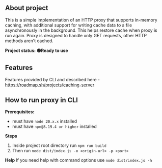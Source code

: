 ## About project

This is a simple implementation of an HTTP proxy that supports in-memory caching, with additional support for writing cache data to a file asynchronously in the background. This helps restore cache when proxy is run again. Proxy is designed to handle only GET requests, other HTTP methods aren't cached.

**Project status: 🟢Ready to use**



## Features

Features provided by CLI and described here - https://roadmap.sh/projects/caching-server


## How to run proxy in CLI

**Prerequisites:**

-  must have `node 20.x.x` installed
-  must have `npm@8.19.4 or higher` installed

**Steps**

1. Inside project root directory run `npm run build`
1. Then run `node dist/index.js -o <origin-url> -p <port>`

**Help**
If you need help with command options use `node dist/index.js -h`

